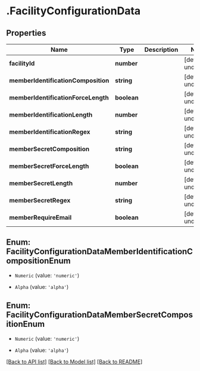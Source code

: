 # .FacilityConfigurationData

## Properties

Name | Type | Description | Notes
------------ | ------------- | ------------- | -------------
**facilityId** | **number** |  | [default to undefined]
**memberIdentificationComposition** | **string** |  | [default to undefined]
**memberIdentificationForceLength** | **boolean** |  | [default to undefined]
**memberIdentificationLength** | **number** |  | [default to undefined]
**memberIdentificationRegex** | **string** |  | [default to undefined]
**memberSecretComposition** | **string** |  | [default to undefined]
**memberSecretForceLength** | **boolean** |  | [default to undefined]
**memberSecretLength** | **number** |  | [default to undefined]
**memberSecretRegex** | **string** |  | [default to undefined]
**memberRequireEmail** | **boolean** |  | [default to undefined]



## Enum: FacilityConfigurationDataMemberIdentificationCompositionEnum


* `Numeric` (value: `'numeric'`)

* `Alpha` (value: `'alpha'`)





## Enum: FacilityConfigurationDataMemberSecretCompositionEnum


* `Numeric` (value: `'numeric'`)

* `Alpha` (value: `'alpha'`)




[[Back to API list]](../README.md#documentation-for-api-endpoints) [[Back to Model list]](../README.md#documentation-for-models) [[Back to README]](../README.md)
